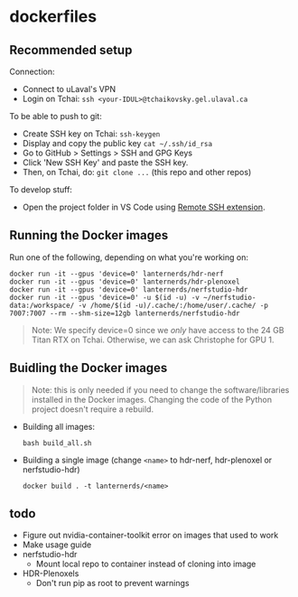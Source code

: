 # dockerfiles

## Recommended setup

Connection:
- Connect to uLaval's VPN
- Login on Tchai: `ssh <your-IDUL>@tchaikovsky.gel.ulaval.ca`

To be able to push to git:
- Create SSH key on Tchai: `ssh-keygen`
- Display and copy the public key `cat ~/.ssh/id_rsa`
- Go to GitHub > Settings > SSH and GPG Keys
- Click 'New SSH Key' and paste the SSH key.
- Then, on Tchai, do: `git clone ...` (this repo and other repos)

To develop stuff:
- Open the project folder in VS Code using [Remote SSH extension](https://code.visualstudio.com/docs/remote/ssh).

## Running the Docker images

Run one of the following, depending on what you're working on:
```
docker run -it --gpus 'device=0' lanternerds/hdr-nerf
docker run -it --gpus 'device=0' lanternerds/hdr-plenoxel
docker run -it --gpus 'device=0' lanternerds/nerfstudio-hdr
docker run -it --gpus 'device=0' -u $(id -u) -v ~/nerfstudio-data:/workspace/ -v /home/$(id -u)/.cache/:/home/user/.cache/ -p 7007:7007 --rm --shm-size=12gb lanternerds/nerfstudio-hdr
```

> Note: We specify device=0 since we _only_ have access to the 24 GB Titan RTX on Tchai. Otherwise, we can ask Christophe for GPU 1.


## Buidling the Docker images

> Note: this is only needed if you need to change the software/libraries installed in the Docker images. Changing the code of the Python project doesn't require a rebuild.

- Building all images:
   ```
   bash build_all.sh
   ```
- Building a single image (change `<name>` to hdr-nerf, hdr-plenoxel or nerfstudio-hdr)
   ```
   docker build . -t lanternerds/<name>
   ```


## todo
 - Figure out nvidia-container-toolkit error on images that used to work
 - Make usage guide
 - nerfstudio-hdr
    - Mount local repo to container instead of cloning into image
 - HDR-Plenoxels
    - Don't run pip as root to prevent warnings
